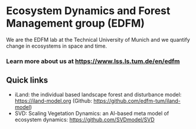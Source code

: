 # Ecosystem Dynamics and Forest Management group (EDFM)
We are the EDFM lab at the Technical University of Munich and we quantify change in ecosystems in space and time.

### Learn more about us at https://www.lss.ls.tum.de/en/edfm

## Quick links

* iLand: the individual based landscape forest and disturbance model: https://iland-model.org (Github: https://github.com/edfm-tum/iland-model)
* SVD: Scaling Vegetation Dynamics: an AI-based meta model of ecosystem dynamics: https://github.com/SVDmodel/SVD
  

